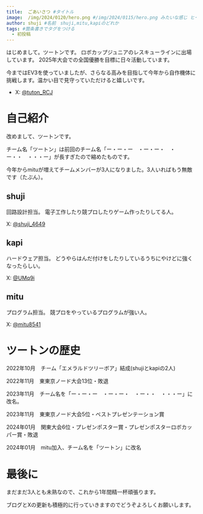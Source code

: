 ```yaml
---
title:  ごあいさつ #タイトル
image:  /img/2024/0120/hero.png #/img/2024/0115/hero.png みたいな感じ ヒーロー画像
author: shuji #名前　shuji,mitu,kapiのどれか
tags: #箇条書きでタグをつける
  - 初投稿
---
```


はじめまして。ツートンです。
ロボカップジュニアのレスキューラインに出場しています。
2025年大会での全国優勝を目標に日々活動しています。

今まではEV3を使っていましたが、さらなる高みを目指して今年から自作機体に挑戦します。温かい目で見守っていただけると嬉しいです。

- X: [@tuton_RCJ](https://twitter.com/tuton_RCJ)

# 自己紹介

改めまして、ツートンです。

チーム名「ツートン」は前回のチーム名「ー・ー・ー　・ー・ー・　・ー・・　・・・ー」が長すぎたので縮めたものです。

今年からmituが増えてチームメンバーが3人になりました。3人いればもう無敵です（たぶん）。

## shuji

回路設計担当。
電子工作したり競プロしたりゲーム作ったりしてる人。

X: [@shuji_4649](https://twitter.com/shuji_4649)

## kapi

ハードウェア担当。
どうやらはんだ付けをしたりしているうちにやけどに強くなったらしい。

X: [@UMq9i](https://twitter.com/UMq9i)

## mitu

プログラム担当。
競プロをやっているプログラムが強い人。

X: [@mitu8541](https://twitter.com/mitu8541)

# ツートンの歴史

2022年10月　チーム「エメラルドツリーボア」結成(shujiとkapiの2人)

2022年11月　東東京ノード大会13位・敗退

2023年11月　チーム名を「ー・ー・ー　・ー・ー・　・ー・・　・・・ー」に改名。

2023年11月　東東京ノード大会5位・ベストプレゼンテーション賞

2024年01月　関東大会6位・プレゼンポスター賞・プレゼンポスターロボカッパー賞・敗退

2024年01月　mitu加入、チーム名を「ツートン」に改名

# 最後に
まだまだ3人とも未熟なので、これから1年間精一杯頑張ります。

ブログとXの更新も積極的に行っていきますのでどうぞよろしくお願いします。
